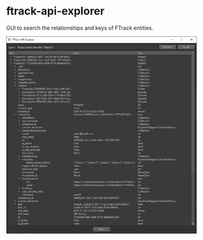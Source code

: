 # ftrack-api-explorer
GUI to search the relationships and keys of FTrack entities.

![Screenshot](/ftrack_api_explorer.png?raw=true)
